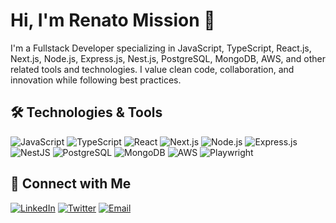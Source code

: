 # Hi, I'm Renato Mission 👋

I'm a Fullstack Developer specializing in JavaScript, TypeScript, React.js, Next.js, Node.js, Express.js, Nest.js, PostgreSQL, MongoDB, AWS, and other related tools and technologies. I value clean code, collaboration, and innovation while following best practices.

## 🛠️ Technologies & Tools

![JavaScript](https://img.shields.io/badge/-JavaScript-black?style=flat-square&logo=javascript)
![TypeScript](https://img.shields.io/badge/-TypeScript-black?style=flat-square&logo=typescript)
![React](https://img.shields.io/badge/-React-black?style=flat-square&logo=react)
![Next.js](https://img.shields.io/badge/-Next.js-black?style=flat-square&logo=next.js)
![Node.js](https://img.shields.io/badge/-Node.js-black?style=flat-square&logo=node.js)
![Express.js](https://img.shields.io/badge/-Express.js-black?style=flat-square&logo=express)
![NestJS](https://img.shields.io/badge/-NestJS-black?style=flat-square&logo=nestjs)
![PostgreSQL](https://img.shields.io/badge/-PostgreSQL-black?style=flat-square&logo=postgresql)
![MongoDB](https://img.shields.io/badge/-MongoDB-black?style=flat-square&logo=mongodb)
![AWS](https://img.shields.io/badge/-AWS-black?style=flat-square&logo=amazon-aws)
![Playwright]()

## 🤝 Connect with Me

[![LinkedIn](https://img.shields.io/badge/-LinkedIn-blue?style=flat-square&logo=linkedin)](https://www.linkedin.com/in/renmission/)
[![Twitter](https://img.shields.io/badge/-Twitter-blue?style=flat-square&logo=twitter)]([https://twitter.com/ren_mission](https://x.com/ren_mission))
[![Email](https://img.shields.io/badge/-Email-blue?style=flat-square&logo=gmail)](mailto:missionrenjr@gmail.com)
